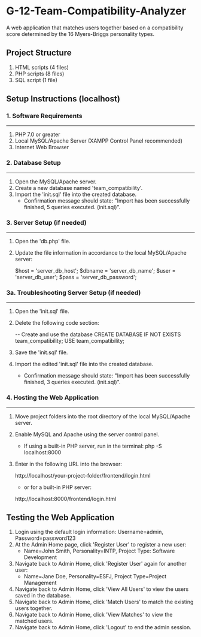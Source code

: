 # G-12-Team-Compatibility-Analyzer

A web application that matches users together based on a compatibility score 
determined by the 16 Myers-Briggs personality types.

## Project Structure

1. HTML scripts (4 files)
2. PHP scripts (8 files)
3. SQL script (1 file)

## Setup Instructions (localhost)

### 1. Software Requirements
----------------------------
1. PHP 7.0 or greater
2. Local MySQL/Apache Server (XAMPP Control Panel recommended)
3. Internet Web Browser

### 2. Database Setup
---------------------
1. Open the MySQL/Apache server.
2. Create a new database named 'team_compatibility'.
3. Import the 'init.sql' file into the created database.
   - Confirmation message should state: "Import has been successfully finished, 
     5 queries executed. (init.sql)".

### 3. Server Setup (if needed)
-------------------------------
1. Open the 'db.php' file.
2. Update the file information in accordance to the local MySQL/Apache server:
   
   $host = 'server_db_host';
   $dbname = 'server_db_name';
   $user = 'server_db_user';
   $pass = 'server_db_password';

### 3a. Troubleshooting Server Setup (if needed)
------------------------------------------------
1. Open the 'init.sql' file.
2. Delete the following code section:
   
   -- Create and use the database
   CREATE DATABASE IF NOT EXISTS team_compatibility;
   USE team_compatibility;

3. Save the 'init.sql' file.
4. Import the edited 'init.sql' file into the created database.
   - Confirmation message should state: "Import has been successfully finished, 
     3 queries executed. (init.sql)".

### 4. Hosting the Web Application
------------------------------
1. Move project folders into the root directory of the local MySQL/Apache server.
2. Enable MySQL and Apache using the server control panel.
   - If using a built-in PHP server, run in the terminal: php -S localhost:8000
3. Enter in the following URL into the browser:
   
   http://localhost/your-project-folder/frontend/login.html
   
   - or for a built-in PHP server:
   
   http://localhost:8000/frontend/login.html

## Testing the Web Application

1. Login using the default login information: Username=admin, Password=password123
2. At the Admin Home page, click 'Register User' to register a new user:
   - Name=John Smith, Personality=INTP, Project Type: Software Development
3. Navigate back to Admin Home, click 'Register User' again for another user:
   - Name=Jane Doe, Personality=ESFJ, Project Type=Project Management
4. Navigate back to Admin Home, click 'View All Users' to view the users saved
   in the database.
5. Navigate back to Admin Home, click 'Match Users' to match the existing users
   together.
6. Navigate back to Admin Home, click 'View Matches' to view the matched users.
7. Navigate back to Admin Home, click 'Logout' to end the admin session.
